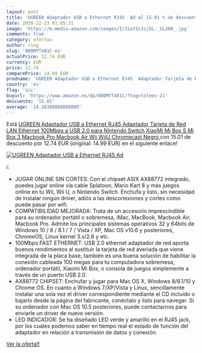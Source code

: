 ```yaml
---
layout: post
title: 'UGREEN Adaptador USB a Ethernet RJ45  Ad al 15.01 % de descuento'
date: 2020-12-23 01:05:31
image: 'https://m.media-amazon.com/images/I/31aYZs3ij5L._SL200_.jpg'
comments: true
category: ofertas
author: ring
slug: 'B00MYT481C-es'
actualPrice: 12.74 EUR
currency: EUR
price: 12.74
comparePrice: 14.99 EUR
prodname: 'UGREEN Adaptador USB a Ethernet RJ45  Adaptador Tarjeta de Red LAN Ethernet 100Mbps a USB 2.0 para Nintendo Switch  XiaoMi Mi Box S  Mi Box 3  Macbook Pro  Macbook Air  Wii  WiiU  Chromecast  Negro '
country: 'es'
flag: '🇪🇸'
buyurl: 'https://www.amazon.es/dp/B00MYT481C/?tag=tolees-21'
descuento: '15.01'
average: '14.16388888888889'
---
```


Está [UGREEN Adaptador USB a Ethernet RJ45  Adaptador Tarjeta de Red LAN Ethernet 100Mbps a USB 2.0 para Nintendo Switch  XiaoMi Mi Box S  Mi Box 3  Macbook Pro  Macbook Air  Wii  WiiU  Chromecast  Negro ](https://www.amazon.es/dp/B00MYT481C/?tag=tolees-21) con 15.01 de descuento por 12.74 EUR (original: 14.99 EUR) en el siguiente enlace!

[![UGREEN Adaptador USB a Ethernet RJ45  Ad](https://m.media-amazon.com/images/I/31aYZs3ij5L._SL200_.jpg)](https://www.amazon.es/dp/B00MYT481C/?tag=tolees-21)

ℹ️:

- JUGAR ONLINE SIN CORTES: Con el chipset ASIX AX88772 integrado, puedes jugar online vía cable Splatoon, Mario Kart 8 y más juegos online en tu Wii, Wii U, o Nintendo Switch. Enchufa y listo, sin necesidad de instalar ningún driver, adiós a las desconexiones y cortes como puede pasar por wifi.
- COMPATIBILIDAD MEJORADA: Trata de un accesorio imprescindible para su ordenador portátil o sobremesa, iMac, MacBook, Macbook Air, Macbook Pro. Admite los principales sistemas operativos 32 y 64bits de Windows 10 / 8 / 8.1 / 7 / Vista / XP, Mac OS v10.6 y posteriores, ChromeOS, Linux kernel 3.x/2.6 y etc.
- 100Mbps FAST ETHERNET: USB 2.0 ethernet adaptador de red aporta buenos rendimientos al sustituir la tarjeta de red averiada que viene integrada de la placa base, también es una buena solución de habilitar la conexión cableada 100 megas para tu computadora sobremesa, ordenador portátil, Xiaomi Mi Box, o consola de juegos simplemente a través de un puerto USB 2.0.
- AX88772 CHIPSET: Enchufar y jugar para Mac OS X, Windows 8/8.1/10 y Chrome OS. En cuanto a Windows 7/XP/Vista y Linux, sencillamente instalar una sola vez el driver correspondiente mediante el CD incluido o bajarlo desde la página del fabricante, conéctalo y listo para navegar. Si su ordenador con Mac OS 10.5 posteriores, puede contactarnos para enviarle un driver de nuevo versión.
- LED INDICADOR: Se ha diseñado LED verde y amarillo en el RJ45 jack, por los cuales podemos saber en tiempo real el estado de función del adaptador en relación a transmisión de datos y conexión.

[Ver la oferta!!](https://www.amazon.es/dp/B00MYT481C/?tag=tolees-21)
